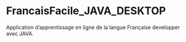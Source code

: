 # FrancaisFacile_JAVA_DESKTOP
Application d’apprentissage en ligne de la langue Française developper avec JAVA.
